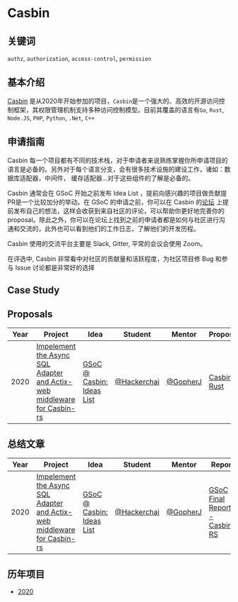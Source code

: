 # Casbin

## 关键词
`authz`, `authorization`, `access-control`, `permission`

## 基本介绍

[Casbin](https://casbin.org) 是从2020年开始参加的项目，`Casbin`是一个强大的、高效的开源访问控制框架，其权限管理机制支持多种访问控制模型。目前其覆盖的语言有`Go`, `Rust`, `Node.JS`, `PHP`, `Python`, `.Net`, `C++` 

## 申请指南

Casbin 每一个项目都有不同的技术栈，对于申请者来说熟练掌握你所申请项目的语言是必备的。另外对于每个语言分支，会有很多技术设施的建设工作，诸如：数据库适配器，中间件， 缓存适配器...对于这些组件的了解是必备的。

Casbin 通常会在 GSoC 开始之前发布 Idea List ，提前向感兴趣的项目做贡献提PR是一个比较加分的举动。在 GSoC 的申请之前，你可以在 Casbin 的[论坛](https://forum.casbin.org) 上提前发布自己的想法，这样会收获到来自社区的评论，可以帮助你更好地完善你的 proposal。除此之外，你可以在论坛上找到之前的申请者都是如何与社区进行沟通和交流的，此外也可以看到他们的工作日志，了解他们的开发历程。

Casbin 使用的交流平台主要是 Slack, Gitter, 平常的会议会使用 Zoom。

在评选中, Casbin 非常看中对社区的贡献量和活跃程度，为社区项目修 Bug 和参与 Issue 讨论都是非常好的选择


## Case Study

## Proposals
| Year | Project                                                      | Idea                                                         | Student                                      | Mentor                                 | Proposal                                                     |
| ---- | ------------------------------------------------------------ | ------------------------------------------------------------ | -------------------------------------------- | -------------------------------------- | ------------------------------------------------------------ |
| 2020 | [Impelement the Async SQL Adapter and Actix-web middleware for Casbin-rs](https://summerofcode.withgoogle.com/projects/#5810607317581824) | [GSoC @ Casbin: Ideas List](https://github.com/casbin/SummerOfCode2020) | [@Hackerchai](https://github.com/hackerchai) | [@GopherJ](https://github.com/GopherJ) | [Casbin-Rust](https://github.com/gsoc-cn/gsoc-cn/blob/master/resources/casbin/proposals/2020/ProposalForGSoC2020-Casbin-Rust.pdf) |

## 总结文章
| Year | Project                                                      | Idea                                                         | Student                                      | Mentor                                 | Report                                                       |
| ---- | ------------------------------------------------------------ | ------------------------------------------------------------ | -------------------------------------------- | -------------------------------------- | ------------------------------------------------------------ |
| 2020 | [Impelement the Async SQL Adapter and Actix-web middleware for Casbin-rs](https://summerofcode.withgoogle.com/projects/#5810607317581824) | [GSoC @ Casbin: Ideas List](https://github.com/casbin/SummerOfCode2020) | [@Hackerchai](https://github.com/hackerchai) | [@GopherJ](https://github.com/GopherJ) | [GSoC Final Report - Casbin-RS](https://blog.starcys.xyz/gsoc2020-final-report-casbin-rust) |

## 历年项目
* [2020](https://summerofcode.withgoogle.com/archive/2020/organizations/6587176113930240/)

